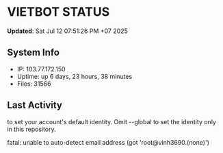 # VIETBOT STATUS
**Updated**: Sat Jul 12 07:51:26 PM +07 2025

## System Info
- IP: 103.77.172.150
- Uptime: up 6 days, 23 hours, 38 minutes
- Files: 31566

## Last Activity

to set your account's default identity.
Omit --global to set the identity only in this repository.

fatal: unable to auto-detect email address (got 'root@vinh3690.(none)')

